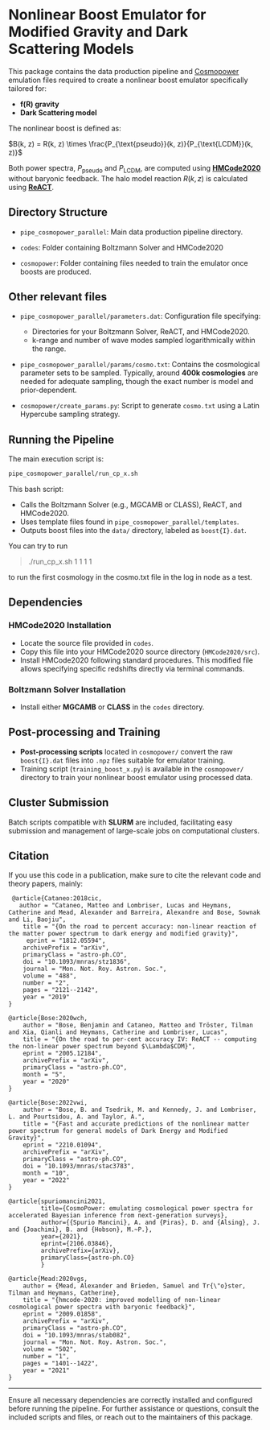 # Nonlinear Boost Emulator for Modified Gravity and Dark Scattering Models

This package contains the data production pipeline and [Cosmopower](https://alessiospuriomancini.github.io/cosmopower/) emulation files required to create a nonlinear boost emulator specifically tailored for:

* **f(R) gravity**
* **Dark Scattering model**

The nonlinear boost is defined as:

$B(k, z) = R(k, z) \times \frac{P_{\text{pseudo}}(k, z)}{P_{\text{LCDM}}(k, z)}$

Both power spectra, $P_{\text{pseudo}}$ and $P_{\text{LCDM}}$, are computed using **[HMCode2020](https://github.com/alexander-mead/HMcode)** without baryonic feedback. The halo model reaction $R(k,z)$ is calculated using **[ReACT](https://github.com/nebblu/ACTio-ReACTio)**.

## Directory Structure

* `pipe_cosmopower_parallel`: Main data production pipeline directory.

* `codes`: Folder containing Boltzmann Solver and HMCode2020

* `cosmopower`: Folder containing files needed to train the emulator once boosts are produced. 

## Other relevant files 

* `pipe_cosmopower_parallel/parameters.dat`: Configuration file specifying:

  * Directories for your Boltzmann Solver, ReACT, and HMCode2020.
  * k-range and number of wave modes sampled logarithmically within the range.

* `pipe_cosmopower_parallel/params/cosmo.txt`: Contains the cosmological parameter sets to be sampled. Typically, around **400k cosmologies** are needed for adequate sampling, though the exact number is model and prior-dependent.

* `cosmopower/create_params.py`: Script to generate `cosmo.txt` using a Latin Hypercube sampling strategy.

## Running the Pipeline

The main execution script is:

```bash
pipe_cosmopower_parallel/run_cp_x.sh
```

This bash script:

* Calls the Boltzmann Solver (e.g., MGCAMB or CLASS), ReACT, and HMCode2020.
* Uses template files found in `pipe_cosmopower_parallel/templates`.
* Outputs boost files into the `data/` directory, labeled as `boost{I}.dat`.

You can try to run 

> ./run_cp_x.sh 1 1 1 1 

to run the first cosmology in the cosmo.txt file in the log in node as a test. 

## Dependencies

### HMCode2020 Installation

* Locate the source file provided in `codes`.
* Copy this file into your HMCode2020 source directory (`HMCode2020/src`).
* Install HMCode2020 following standard procedures. This modified file allows specifying specific redshifts directly via terminal commands.

### Boltzmann Solver Installation

* Install either **MGCAMB** or **CLASS** in the `codes` directory.

## Post-processing and Training

* **Post-processing scripts** located in `cosmopower/` convert the raw `boost{I}.dat` files into `.npz` files suitable for emulator training.
* Training script (`training_boost_x.py`) is available in the `cosmopower/` directory to train your nonlinear boost emulator using processed data.

## Cluster Submission

Batch scripts compatible with **SLURM** are included, facilitating easy submission and management of large-scale jobs on computational clusters.

## Citation 

If you use this code in a publication, make sure to cite the relevant code and theory papers, mainly: 

```
 @article{Cataneo:2018cic,
   author = "Cataneo, Matteo and Lombriser, Lucas and Heymans, Catherine and Mead, Alexander and Barreira, Alexandre and Bose, Sownak and Li, Baojiu",
    title = "{On the road to percent accuracy: non-linear reaction of the matter power spectrum to dark energy and modified gravity}",
     eprint = "1812.05594",
    archivePrefix = "arXiv",
    primaryClass = "astro-ph.CO",
    doi = "10.1093/mnras/stz1836",
    journal = "Mon. Not. Roy. Astron. Soc.",
    volume = "488",
    number = "2",
    pages = "2121--2142",
    year = "2019"
}
```



```
@article{Bose:2020wch,
    author = "Bose, Benjamin and Cataneo, Matteo and Tröster, Tilman and Xia, Qianli and Heymans, Catherine and Lombriser, Lucas",
    title = "{On the road to per-cent accuracy IV: ReACT -- computing the non-linear power spectrum beyond $\Lambda$CDM}",
    eprint = "2005.12184",
    archivePrefix = "arXiv",
    primaryClass = "astro-ph.CO",
    month = "5",
    year = "2020"
}
```


```
@article{Bose:2022vwi,
    author = "Bose, B. and Tsedrik, M. and Kennedy, J. and Lombriser, L. and Pourtsidou, A. and Taylor, A.",
    title = "{Fast and accurate predictions of the nonlinear matter power spectrum for general models of Dark Energy and Modified Gravity}",
    eprint = "2210.01094",
    archivePrefix = "arXiv",
    primaryClass = "astro-ph.CO",
    doi = "10.1093/mnras/stac3783",
    month = "10",
    year = "2022"
}
```

```
@article{spuriomancini2021,
         title={CosmoPower: emulating cosmological power spectra for accelerated Bayesian inference from next-generation surveys},
         author={{Spurio Mancini}, A. and {Piras}, D. and {Alsing}, J. and {Joachimi}, B. and {Hobson}, M.~P.},
         year={2021},
         eprint={2106.03846},
         archivePrefix={arXiv},
         primaryClass={astro-ph.CO}
         }
```

```
@article{Mead:2020vgs,
    author = {Mead, Alexander and Brieden, Samuel and Tr{\"o}ster, Tilman and Heymans, Catherine},
    title = "{hmcode-2020: improved modelling of non-linear cosmological power spectra with baryonic feedback}",
    eprint = "2009.01858",
    archivePrefix = "arXiv",
    primaryClass = "astro-ph.CO",
    doi = "10.1093/mnras/stab082",
    journal = "Mon. Not. Roy. Astron. Soc.",
    volume = "502",
    number = "1",
    pages = "1401--1422",
    year = "2021"
}
```
---

Ensure all necessary dependencies are correctly installed and configured before running the pipeline. For further assistance or questions, consult the included scripts and files, or reach out to the maintainers of this package.
